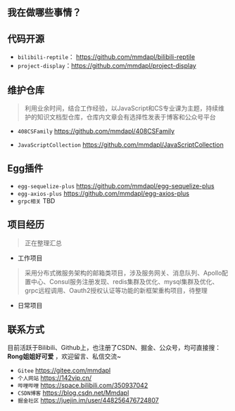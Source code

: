 <!--
 * @Description: 简单介绍
 * @Version: Beta1.0
 * @Author: 【B站&公众号】Rong姐姐好可爱
 * @Date: 2020-08-02 00:05:49
 * @LastEditors: 【B站&公众号】Rong姐姐好可爱
 * @LastEditTime: 2021-04-09 23:24:22
-->
## 我在做哪些事情？

## 代码开源

- `bilibili-reptile`： https://github.com/mmdapl/bilibili-reptile
- `project-display`：https://github.com/mmdapl/project-display

## 维护仓库

> 利用业余时间，结合工作经验，以JavaScript和CS专业课为主题，持续维护的知识文档型仓库，仓库内文章会有选择性发表于博客和公众号平台

- `408CSFamily`  https://github.com/mmdapl/408CSFamily
  
- `JavaScriptCollection` https://github.com/mmdapl/JavaScriptCollection



## Egg插件

- `egg-sequelize-plus` https://github.com/mmdapl/egg-sequelize-plus
- `egg-axios-plus`  https://github.com/mmdapl/egg-axios-plus
- `grpc相关`   TBD

## 项目经历

> 正在整理汇总

- 工作项目

> 采用分布式微服务架构的邮箱类项目，涉及服务网关、消息队列、Apollo配置中心、Consul服务注册发现、redis集群及优化、mysql集群及优化、grpc远程调用、Oauth2授权认证等功能的新框架重构项目，待整理

- 日常项目



## 联系方式

目前活跃于Bilibili、Github上，也注册了CSDN、掘金、公众号，均可直接搜：**Rong姐姐好可爱** ，欢迎留言、私信交流~


- `Gitee` https://gitee.com/mmdapl
- `个人网站` https://142vip.cn/
- `哔哩哔哩` https://space.bilibili.com/350937042
- `CSDN博客` https://blog.csdn.net/Mmdapl
- `掘金社区` https://juejin.im/user/448256476724807

